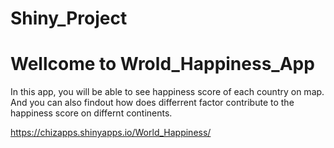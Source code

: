 # Shiny_Project

# Wellcome to Wrold_Happiness_App

In this app, you will be able to see happiness score of each country on map. And you can also findout how does differrent factor contribute to the happiness score on differnt continents.

 https://chizapps.shinyapps.io/World_Happiness/
